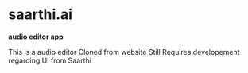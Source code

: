 # saarthi.ai
**audio editor app**

This is a audio editor 
Cloned from website
Still Requires developement regarding UI from Saarthi
